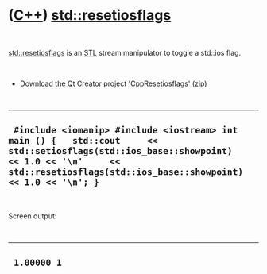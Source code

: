 
 

 

 

 

 

([C++](Cpp.md)) [std::resetiosflags](CppResetiosflags.md)
===========================================================

 

[std::resetiosflags](CppResetiosflags.md) is an [STL](CppStl.md)
stream manipulator to toggle a std::ios flag.

 

-   [Download the Qt Creator project
    'CppResetiosflags' (zip)](CppResetiosflags.zip)

 

  --------------------------------------------------------------------------------------------------------------------------------------------------------------------------------------------------------------
  ` #include <iomanip> #include <iostream> int main () {   std::cout     << std::setiosflags(std::ios_base::showpoint)   << 1.0 << '\n'     << std::resetiosflags(std::ios_base::showpoint) << 1.0 << '\n'; }`
  --------------------------------------------------------------------------------------------------------------------------------------------------------------------------------------------------------------

 

Screen output:

 

  --------------
  ` 1.00000 1`
  --------------

 

 

 

 

 

 

